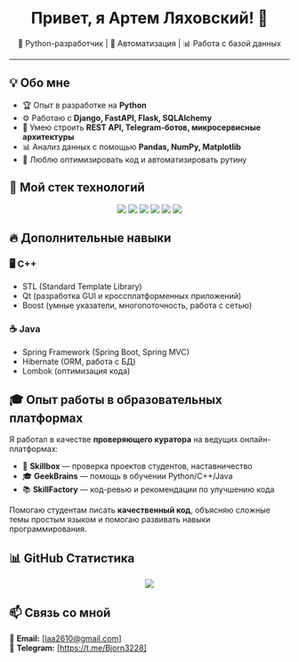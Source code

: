 <h1 align="center">Привет, я Артем Ляховский! 👋</h1>

<p align="center">
  🐍 Python-разработчик | 🚀 Автоматизация | 📊 Работа с базой данных
</p>

---

## 💡 Обо мне  
- 🏆 Опыт в разработке на **Python**  
- ⚙️ Работаю с **Django, FastAPI, Flask, SQLAlchemy**  
- 📡 Умею строить **REST API, Telegram-ботов, микросервисные архитектуры**  
- 📊 Анализ данных с помощью **Pandas, NumPy, Matplotlib**  
- 🚀 Люблю оптимизировать код и автоматизировать рутину

## 🔧 Мой стек технологий  
<p align="center">
  <img src="https://img.shields.io/badge/Python-3776AB?style=for-the-badge&logo=python&logoColor=white">
  <img src="https://img.shields.io/badge/Django-092E20?style=for-the-badge&logo=django&logoColor=white">
  <img src="https://img.shields.io/badge/FastAPI-009688?style=for-the-badge&logo=fastapi&logoColor=white">
  <img src="https://img.shields.io/badge/PostgreSQL-336791?style=for-the-badge&logo=postgresql&logoColor=white">
  <img src="https://img.shields.io/badge/Docker-2496ED?style=for-the-badge&logo=docker&logoColor=white">
  <img src="https://img.shields.io/badge/Linux-FCC624?style=for-the-badge&logo=linux&logoColor=black">
</p>

## 🔥 Дополнительные навыки  
### 🖥️ C++  
- STL (Standard Template Library)  
- Qt (разработка GUI и кроссплатформенных приложений)  
- Boost (умные указатели, многопоточность, работа с сетью)  

### ☕ Java  
- Spring Framework (Spring Boot, Spring MVC)  
- Hibernate (ORM, работа с БД)  
- Lombok (оптимизация кода)  

## 🎓 Опыт работы в образовательных платформах  
Я работал в качестве **проверяющего куратора** на ведущих онлайн-платформах:  
- 🏫 **Skillbox** — проверка проектов студентов, наставничество  
- 🎓 **GeekBrains** — помощь в обучении Python/C++/Java  
- 📚 **SkillFactory** — код-ревью и рекомендации по улучшению кода  

Помогаю студентам писать **качественный код**, объясняю сложные темы простым языком и помогаю развивать навыки программирования.  

## 📊 GitHub Статистика  
<p align="center">
  <img src="https://github-readme-stats.vercel.app/api?username=ThePol9lK&show_icons=true&theme=tokyonight">
</p>

## 📫 Связь со мной  
📩 **Email:** [laa2610@gmail.com]  
💼 **Telegram:** [https://t.me/Bjorn3228]   
